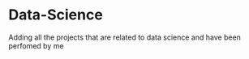 # Data-Science
Adding all the projects that are related to data science and have been perfomed by me
